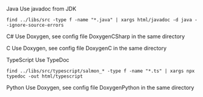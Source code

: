 Java
Use javadoc from JDK
```
find ../libs/src -type f -name "*.java" | xargs html/javadoc -d java --ignore-source-errors
```

C#
Use Doxygen, see config file DoxygenCSharp in the same directory

C
Use Doxygen, see config file DoxygenC in the same directory

TypeScript
Use TypeDoc
```
find ../libs/src/typescript/salmon_* -type f -name "*.ts" | xargs npx typedoc -out html/typescript
```

Python
Use Doxygen, see config file DoxygenPython in the same directory